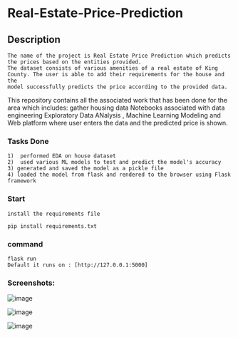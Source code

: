 # Real-Estate-Price-Prediction

## Description
    The name of the project is Real Estate Price Prediction which predicts the prices based on the entities provided. 
    The dataset consists of various amenities of a real estate of King County. The user is able to add their requirements for the house and the 
    model successfully predicts the price according to the provided data.

This repository contains all the associated work that has been done for the area which includes: gather housing data Notebooks associated with data engineering Exploratory Data ANalysis , Machine Learning Modeling and Web platform where user enters the data and the predicted price is shown.

### Tasks Done

    1)  performed EDA on house dataset
    2)  used various ML models to test and predict the model's accuracy
    3) generated and saved the model as a pickle file
    4) loaded the model from flask and rendered to the browser using Flask framework

### Start

    install the requirements file

    pip install requirements.txt

### command

    flask run
    Default it runs on : [http://127.0.0.1:5000]

### Screenshots:

![image](https://github.com/Supraav/Real-Estate-Price-Prediction/assets/47569979/58568a18-e3ad-4cf0-90a9-370cd6e5ead6)

![image](https://github.com/Supraav/Real-Estate-Price-Prediction/assets/47569979/d55718ba-8e1a-4c36-a014-85842520394b)

![image](https://github.com/Supraav/Real-Estate-Price-Prediction/assets/47569979/01b34a28-0633-428c-b571-c7eb9aef60f3)


    
